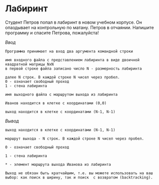# **Лабиринт**

Студент Петров попал в лабиринт в новом учебном корпусе. Он опаздывает на контрольную по матану. Петров в отчаянии.
Напишите программу и спасите Петрова, пожалуйста!

*Ввод*

	Программа принимает на вход два аргумента командной строки

	имя входного файла с представлением лабиринта в виде двоичной квадратной матрицы NxN
	в первой строке файла записано число N - размерность лабиринта
	
	далее N строк. В каждой строке N чисел через пробел. 
	0 - означает свободный проход
	1 - стена лабиринта

	имя выходного файла с маршрутом выхода из лабиринта

	Иванов находится в клетке с координатами (0,0)

	выход находится в клетке с координатами (N-1, N-1)
*Вывод*

	выход находится в клетке с координатами (N-1, N-1)

	маршрут выхода - N строк. В каждой строке N чисел через пробел. 

	0 - означает свободный проход

	1 - стена лабиринта

	* - элемент маршрута выхода Иванова из лабиринта

	Выход не обязан быть кратчайшим, т.е. вы можете использовать на ваш выбор: как поиск в ширину, так и поиск  c возвратом (backtracking).